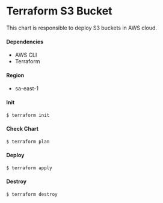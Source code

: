 # Terraform S3 Bucket

This chart is responsible to deploy S3 buckets in AWS cloud.

#### Dependencies
- AWS CLI
- Terraform

#### Region
- sa-east-1

#### Init
```bash
$ terraform init
```

#### Check Chart
```bash
$ terraform plan
```

#### Deploy
```bash
$ terraform apply
```

#### Destroy
```bash
$ terraform destroy
```
